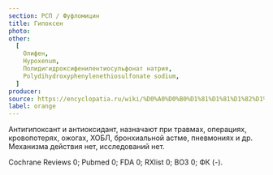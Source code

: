 ```yaml
---
section: РСП / Фуфломицин
title: Гипоксен
photo:
other:
  [
    Олифен,
    Hypoxenum,
    Полидигидроксифенилентиосульфонат натрия,
    Polydihydroxyphenylenethiosulfonate sodium,
  ]
producer:
source: https://encyclopatia.ru/wiki/%D0%A0%D0%B0%D1%81%D1%81%D1%82%D1%80%D0%B5%D0%BB%D1%8C%D0%BD%D1%8B%D0%B9_%D1%81%D0%BF%D0%B8%D1%81%D0%BE%D0%BA_%D0%BF%D1%80%D0%B5%D0%BF%D0%B0%D1%80%D0%B0%D1%82%D0%BE%D0%B2
label: orange
---
```


Антигипоксант и антиоксидант, назначают при травмах, операциях, кровопотерях, ожогах, ХОБЛ, бронхиальной астме, пневмониях и др. Механизма действия нет, исследований нет.

Cochrane Reviews 0; Pubmed 0; FDA 0; RXlist 0; ВОЗ 0; ФК (-).
